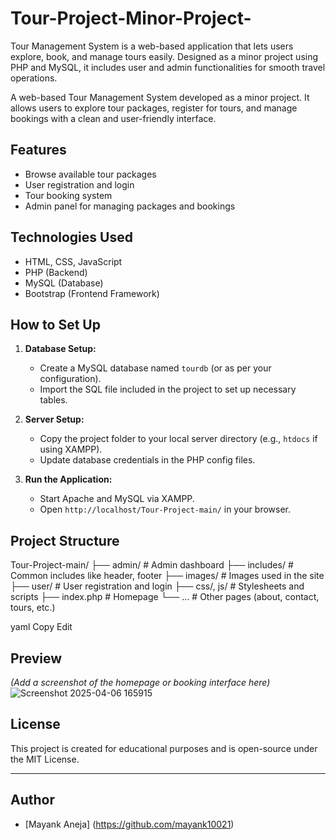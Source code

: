 # Tour-Project-Minor-Project-
Tour Management System is a web-based application that lets users explore, book, and manage tours easily. Designed as a minor project using PHP and MySQL, it includes user and admin functionalities for smooth travel operations.


A web-based Tour Management System developed as a minor project. It allows users to explore tour packages, register for tours, and manage bookings with a clean and user-friendly interface.

## Features

- Browse available tour packages
- User registration and login
- Tour booking system
- Admin panel for managing packages and bookings

## Technologies Used

- HTML, CSS, JavaScript
- PHP (Backend)
- MySQL (Database)
- Bootstrap (Frontend Framework)

## How to Set Up

1. **Database Setup:**
   - Create a MySQL database named `tourdb` (or as per your configuration).
   - Import the SQL file included in the project to set up necessary tables.

2. **Server Setup:**
   - Copy the project folder to your local server directory (e.g., `htdocs` if using XAMPP).
   - Update database credentials in the PHP config files.

3. **Run the Application:**
   - Start Apache and MySQL via XAMPP.
   - Open `http://localhost/Tour-Project-main/` in your browser.

## Project Structure

Tour-Project-main/ ├── admin/ # Admin dashboard ├── includes/ # Common includes like header, footer ├── images/ # Images used in the site ├── user/ # User registration and login ├── css/, js/ # Stylesheets and scripts ├── index.php # Homepage └── ... # Other pages (about, contact, tours, etc.)

yaml
Copy
Edit

## Preview

*(Add a screenshot of the homepage or booking interface here)*
![Screenshot 2025-04-06 165915](https://github.com/user-attachments/assets/83286735-54fc-4e05-9f6c-4ff84b68de46)


## License

This project is created for educational purposes and is open-source under the MIT License.

---

## Author

- [Mayank Aneja] (https://github.com/mayank10021)

